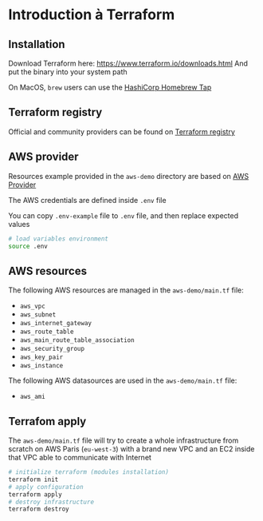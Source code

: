 # Introduction à Terraform

## Installation
Download Terraform here: https://www.terraform.io/downloads.html
And put the binary into your system path

On MacOS, `brew` users can use the [HashiCorp Homebrew Tap](https://github.com/hashicorp/homebrew-tap)

## Terraform registry
Official and community providers can be found on [Terraform registry](https://registry.terraform.io/)

## AWS provider
Resources example provided in the `aws-demo` directory are based on [AWS Provider](https://registry.terraform.io/providers/hashicorp/aws/latest)

The AWS credentials are defined inside `.env` file 

You can copy `.env-example` file to `.env` file, and then replace expected values
```sh
# load variables environment
source .env
```

## AWS resources
The following AWS resources are managed in the `aws-demo/main.tf` file:
* `aws_vpc`
* `aws_subnet`
* `aws_internet_gateway`
* `aws_route_table`
* `aws_main_route_table_association`
* `aws_security_group`
* `aws_key_pair`
* `aws_instance`

The following AWS datasources are used in the `aws-demo/main.tf` file:
* `aws_ami`

## Terrafom apply
The `aws-demo/main.tf` file will try to create a whole infrastructure from scratch on AWS Paris (`eu-west-3`) with a brand new VPC and an EC2 inside that VPC able to communicate with Internet
```sh
# initialize terraform (modules installation)
terraform init
# apply configuration
terraform apply
# destroy infrastructure
terraform destroy
```